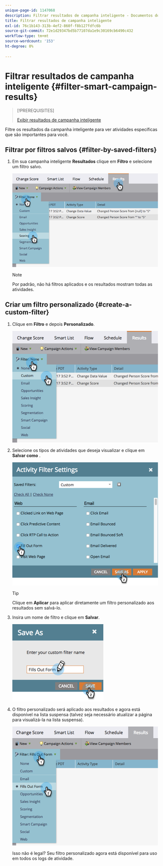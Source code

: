 ```yaml
---
unique-page-id: 1147068
description: Filtrar resultados de campanha inteligente - Documentos do Marketo - Documentação do produto
title: Filtrar resultados de campanha inteligente
exl-id: 76c1b143-313b-4ef2-860f-f8b127fdfc6b
source-git-commit: 72e1d29347bd5b77107da1e9c30169cb6490c432
workflow-type: tm+mt
source-wordcount: '153'
ht-degree: 0%

---
```


# Filtrar resultados de campanha inteligente {#filter-smart-campaign-results}

>[!PREREQUISITES]
>
>[Exibir resultados de campanha inteligente](/help/marketo/product-docs/core-marketo-concepts/smart-campaigns/smart-campaign-data/view-smart-campaign-results.md)

Filtre os resultados da campanha inteligente para ver atividades específicas que são importantes para você.

## Filtrar por filtros salvos {#filter-by-saved-filters}

1. Em sua campanha inteligente **Resultados** clique em **Filtro** e selecione um filtro salvo.

   ![](assets/resultsfilter-hands.png)

   >[!NOTE]
   >
   >Por padrão, não há filtros aplicados e os resultados mostram todas as atividades.

## Criar um filtro personalizado {#create-a-custom-filter}

1. Clique em **Filtro** e depois **Personalizado**.

   ![](assets/filterscustom-hands.png)

1. Selecione os tipos de atividades que deseja visualizar e clique em **Salvar como** .

   ![](assets/activityfiltersettings-hands.png)

   >[!TIP]
   >
   >Clique em **Aplicar** para aplicar diretamente um filtro personalizado aos resultados sem salvá-lo.

1. Insira um nome de filtro e clique em **Salvar**.

   ![](assets/saveasfilter-hands.png)

1. O filtro personalizado será aplicado aos resultados e agora está disponível na lista suspensa (talvez seja necessário atualizar a página para visualizá-la na lista suspensa).

   ![](assets/customfilter-hands.png)

   Isso não é legal? Seu filtro personalizado agora está disponível para uso em todos os logs de atividade.
